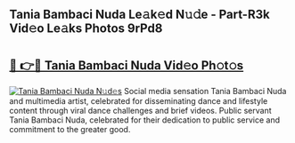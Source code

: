 ## Tania Bambaci Nuda Le𝚊k𝚎d N𝚞𝚍e - Part-R3k Vid𝚎o Le𝚊ks Photos 9rPd8

# <h2><a href="http://fbg4q1.evod.top/?m=Tania+Bambaci+Nuda">🔗 👉🔴 Tania Bambaci Nuda Vid𝚎o Ph𝚘t𝚘s</a></h2>

[![Tania Bambaci Nuda N𝚞d𝚎s](https://i.imgur.com/8V9OHl7.gif)](http://fbg4q1.evod.top/?m=Tania+Bambaci+Nuda)
Social media sensation Tania Bambaci Nuda and multimedia artist, celebrated for disseminating dance and lifestyle content through viral dance challenges and brief videos. Public servant Tania Bambaci Nuda, celebrated for their dedication to public service and commitment to the greater good. 
